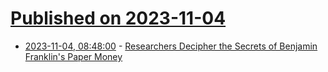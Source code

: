 # [Published on 2023-11-04](index.md)

* [2023-11-04, 08:48:00](https://soylentnews.org/article.pl?sid=23/11/04/029232&from=rss) - [Researchers Decipher the Secrets of Benjamin Franklin's Paper Money](https://soylentnews.org/article.pl?sid=23/11/04/029232&from=rss)
